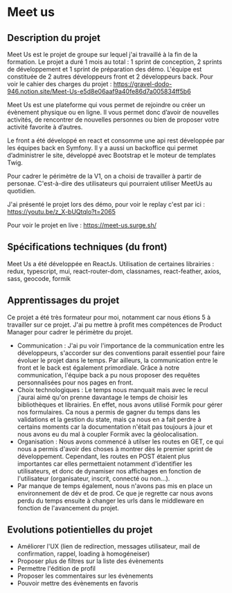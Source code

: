 # Meet us

## Description du projet

Meet Us est le projet de groupe sur lequel j'ai travaillé à la fin de la formation. Le projet a duré 1 mois au total : 1 sprint de conception, 2 sprints de développement et 1 sprint de préparation des démo. L'équipe est constituée de 2 autres développeurs front et 2 développeurs back. Pour voir le cahier des charges du projet : https://gravel-dodo-946.notion.site/Meet-Us-e5d8e06aaf9a40fe86d7a005834ff5b6 

Meet Us est une plateforme qui vous permet de rejoindre ou créer un évènement physique ou en ligne. Il vous permet donc d’avoir de nouvelles activités, de rencontrer de nouvelles personnes ou bien de proposer votre activité favorite à d’autres. 

Le front a été développé en react et consomme une api rest développée par les équipes back en Symfony. Il y a aussi un backoffice qui permet d’administrer le site, développé avec Bootstrap et le moteur de templates Twig. 

Pour cadrer le périmètre de la V1, on a choisi de travailler à partir de personae. C'est-à-dire des utilisateurs qui pourraient utiliser MeetUs au quotidien. 

J'ai présenté le projet lors des démo, pour voir le replay c'est par ici : https://youtu.be/z_X-bUQtqlo?t=2065 

Pour voir le projet en live : https://meet-us.surge.sh/ 

## Spécifications techniques (du front)

Meet Us a été développée en ReactJs. 
Utilisation de certaines librairies : redux, typescript, mui, react-router-dom, classnames, react-feather, axios, sass, geocode, formik


## Apprentissages du projet

Ce projet a été très formateur pour moi, notamment car nous étions 5 à travailler sur ce projet. J'ai pu mettre à profit mes compétences de Product Manager pour cadrer le périmètre du projet. 
- Communication : J'ai pu voir l'importance de la communication entre les développeurs, s'accorder sur des conventions parait essentiel pour faire évoluer le projet dans le temps. Par ailleurs, la communication entre le front et le back est également primordiale. Grâce à notre communication, l'équipe back a pu nous proposer des requêtes personnalisées pour nos pages en front. 
- Choix technologiques : Le temps nous manquait mais avec le recul j'aurai aimé qu'on prenne davantage le temps de choisir les bibliothèques et librairies. En effet, nous avons utilisé Formik pour gérer nos formulaires. Ca nous a permis de gagner du temps dans les validations et la gestion du state, mais ça nous en a fait perdre à certains moments car la documentation n'était pas toujours à jour et nous avons eu du mal à coupler Formik avec la géolocalisation. 
- Organisation : Nous avons commencé à utilser les routes en GET, ce qui nous a permis d'avoir des choses à montrer dès le premier sprint de développement. Cependant, les routes en POST étaient plus importantes car elles permettaient notamment d'identifier les utilisateurs, et donc de dynamiser nos affichages en fonction de l'utilisateur (organisateur, inscrit, connecté ou non...). 
- Par manque de temps également, nous n'avons pas mis en place un environnement de dév et de prod. Ce que je regrette car nous avons perdu du temps ensuite à changer les urls dans le middleware en fonction de l'avancement du projet. 


## Evolutions potientielles du projet
- Améliorer l'UX (lien de redirection, messages utilisateur, mail de confirmation, rappel, loading à homogéneiser)
- Proposer plus de filtres sur la liste des évènements 
- Permettre l'édition de profil
- Proposer les commentaires sur les évènements
- Pouvoir mettre des évènements en favoris
